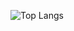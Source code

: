 ![Top Langs](https://ghsts.bayuu.xyz/api/top-langs/?username=BayuBatam2008&layout=compact?theme=vue-dark)
